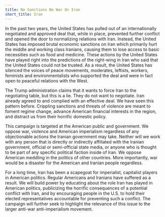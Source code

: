 ```yaml
---
title: No Sanctions No War On Iran
short_title: Iran
---
```

In the past two years, the United States has pulled out of an internationally negotiated and approved deal that, while in place, prevented further conflict and opened the door to normalizing relations with Iran. Instead, the United States has imposed brutal economic sanctions on Iran which primarily hurt the middle and working class Iranians, causing them to lose access to basic necessities such as food and medicine. These actions by the United States have played right into the predictions of the right-wing in Iran who said that the United States could not be trusted. As a result, the United States has silenced the voices of peace movements, moderates, leftists, workers, feminists and environmentalists who supported the deal and were in fact open to peaceful relations with the West. 

The Trump administration claims that it wants to force Iran to the negotiating table, but this is a lie. They do not want to negotiate. Iran already agreed to and complied with an effective deal. We have seen this pattern before. Crippling sanctions and threats of violence are meant to foment regime change, advance American financial interests in the region, and distract us from their horrific domestic policy.

This campaign is targeted at the American public and government. We oppose war, violence and American imperialism regardless of any objectionable actions the Iranian government may take. Neither will we work with any person that is directly or indirectly affiliated with the Iranian government, official or semi-official state media, or anyone who is thought to be part of any specific political faction inside of Iran. We oppose American meddling in the politics of other countries. More importantly, war would be a disaster for the American and Iranian people regardless.

For a long time, Iran has been a scapegoat for imperialist, capitalist players in American politics. Regular Americans and Iranians have suffered as a result. We will build power by educating about the role Iran has played in American politics, publicizing the horrific consequences of a potential conflict with Iran, and by encouraging people in the U.S. to hold their elected representatives accountable for preventing such a conflict. The campaign will further seek to highlight the relevance of this issue to the larger anti-war anti-imperialism movement.
